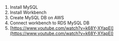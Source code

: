 1. Install MySQL
2. Install Workbench
3. Create MySQL DB on AWS
4. Connect workbench to RDS MySQL DB
5. [https://www.youtube.com/watch?v=k68Y-XYapEI](https://www.youtube.com/watch?v=k68Y-XYapEI)
